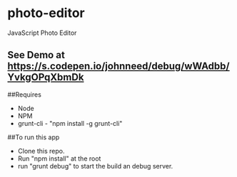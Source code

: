 # photo-editor
JavaScript Photo Editor

## See Demo at https://s.codepen.io/johnneed/debug/wWAdbb/YvkgOPqXbmDk

##Requires
* Node
* NPM
* grunt-cli - "npm install -g grunt-cli"

##To run this app
 * Clone this repo.
 * Run "npm install" at the root
 * run "grunt debug" to start the build an debug server.

